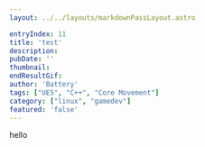 ```yaml
---
layout: ../../layouts/markdownPassLayout.astro

entryIndex: 11
title: 'test'
description: 
pubDate: ''
thumbnail: 
endResultGif: 
author: 'Battery'
tags: ["UE5", "C++", "Core Movement"]
category: ["linux", "gamedev"]
featured: 'false'
---
```


hello